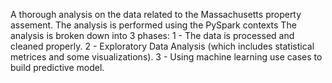 A thorough analysis on the data related to the Massachusetts property assement. The analysis is performed using the PySpark contexts 
The analysis is broken down into 3 phases:
1 - The data is processed and cleaned properly.
2 - Exploratory Data Analysis (which includes statistical metrices and some visualizations).
3 - Using machine learning use cases to build predictive model.
